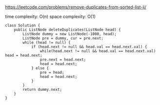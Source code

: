 https://leetcode.com/problems/remove-duplicates-from-sorted-list-ii/

time complexity: O(n)
space complexity: O(1)
```
class Solution {
    public ListNode deleteDuplicates(ListNode head) {
        ListNode dummy = new ListNode(-1000, head);
        ListNode pre = dummy, cur = pre.next;
        while (head != null) {
            if (head.next != null && head.val == head.next.val) {
                while(head.next != null && head.val == head.next.val) head = head.next;
                pre.next = head.next;
                head = head.next;
            } else {
                pre = head;
                head = head.next;
            }
        }
        return dummy.next;
    }
}
```